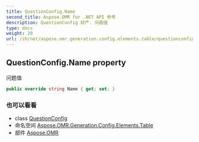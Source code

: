 ```yaml
---
title: QuestionConfig.Name
second_title: Aspose.OMR for .NET API 参考
description: QuestionConfig 财产. 问题值
type: docs
weight: 20
url: /zh/net/aspose.omr.generation.config.elements.table/questionconfig/name/
---
```

## QuestionConfig.Name property

问题值

```csharp
public override string Name { get; set; }
```

### 也可以看看

* class [QuestionConfig](../)
* 命名空间 [Aspose.OMR.Generation.Config.Elements.Table](../../questionconfig/)
* 部件 [Aspose.OMR](../../../)


